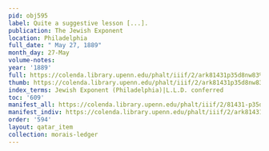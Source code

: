 ```yaml
---
pid: obj595
label: Quite a suggestive lesson [...].
publication: The Jewish Exponent
location: Philadelphia
full_date: " May 27, 1889"
month_day: 27-May
volume-notes:
year: '1889'
full: https://colenda.library.upenn.edu/phalt/iiif/2/ark81431p35d8nw83%2FSHA256E-s7031224--5c861010b9b16e101b44937336eef0fac2b75a06f66657b8ce8e29e750830f66.jpeg/full/3500,/0/default.jpg
thumb: https://colenda.library.upenn.edu/phalt/iiif/2/ark81431p35d8nw83%2FSHA256E-s7031224--5c861010b9b16e101b44937336eef0fac2b75a06f66657b8ce8e29e750830f66.jpeg/full/!200,200/0/default.jpg
index_terms: Jewish Exponent (Philadelphia)|L.L.D. conferred
toc: '609'
manifest_all: https://colenda.library.upenn.edu/phalt/iiif/2/81431-p35d8nw83/manifest
manifest_indiv: https://colenda.library.upenn.edu/phalt/iiif/2/ark81431p35d8nw83%2FSHA256E-s7031224--5c861010b9b16e101b44937336eef0fac2b75a06f66657b8ce8e29e750830f66.jpeg
order: '594'
layout: qatar_item
collection: morais-ledger
---
```

